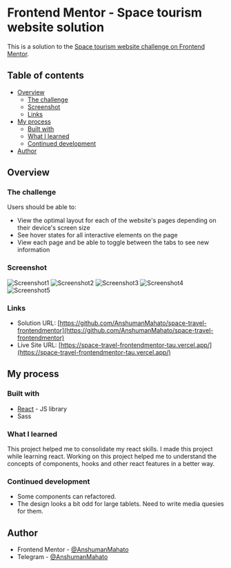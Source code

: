 # Frontend Mentor - Space tourism website solution

This is a solution to the [Space tourism website challenge on Frontend Mentor](https://www.frontendmentor.io/challenges/space-tourism-multipage-website-gRWj1URZ3).

## Table of contents

- [Overview](#overview)
  - [The challenge](#the-challenge)
  - [Screenshot](#screenshot)
  - [Links](#links)
- [My process](#my-process)
  - [Built with](#built-with)
  - [What I learned](#what-i-learned)
  - [Continued development](#continued-development)
- [Author](#author)

## Overview

### The challenge

Users should be able to:

- View the optimal layout for each of the website's pages depending on their device's screen size
- See hover states for all interactive elements on the page
- View each page and be able to toggle between the tabs to see new information

### Screenshot

![Screenshot1](https://graph.org/file/8d36f585acb3a4484fb48.jpg)
![Screenshot2](https://graph.org/file/38e17f996294450ddec21.jpg)
![Screenshot3](https://graph.org/file/0f834bf08f4df147e73db.jpg)
![Screenshot4](https://graph.org/file/909e37613bfa5599528e0.jpg)
![Screenshot5](https://graph.org/file/54453c543bf2c8669063e.jpg)

### Links

- Solution URL: [https://github.com/AnshumanMahato/space-travel-frontendmentor](https://github.com/AnshumanMahato/space-travel-frontendmentor)
- Live Site URL: [https://space-travel-frontendmentor-tau.vercel.app/](https://space-travel-frontendmentor-tau.vercel.app/)

## My process

### Built with

- [React](https://reactjs.org/) - JS library
- Sass

### What I learned

This project helped me to consolidate my react skills. I made this project while learning react. Working on this project helped me to understand the concepts of components, hooks and other react features in a better way.

### Continued development

- Some components can refactored.
- The design looks a bit odd for large tablets. Need to write media quesies for them.

## Author

- Frontend Mentor - [@AnshumanMahato](https://www.frontendmentor.io/profile/AnshumanMahato)
- Telegram - [@AnshumanMahato](https://t.me/AnshumanMahato)
